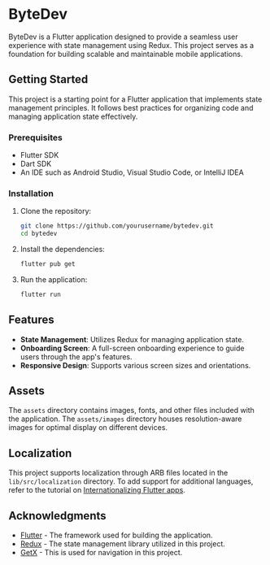 # ByteDev

ByteDev is a Flutter application designed to provide a seamless user experience with state management using Redux. This project serves as a foundation for building scalable and maintainable mobile applications.

## Getting Started

This project is a starting point for a Flutter application that implements state management principles. It follows best practices for organizing code and managing application state effectively.

### Prerequisites

- Flutter SDK
- Dart SDK
- An IDE such as Android Studio, Visual Studio Code, or IntelliJ IDEA

### Installation

1. Clone the repository:

   ```bash
   git clone https://github.com/yourusername/bytedev.git
   cd bytedev
   ```

2. Install the dependencies:

   ```bash
   flutter pub get
   ```

3. Run the application:
   ```bash
   flutter run
   ```

## Features

- **State Management**: Utilizes Redux for managing application state.
- **Onboarding Screen**: A full-screen onboarding experience to guide users through the app's features.
- **Responsive Design**: Supports various screen sizes and orientations.

## Assets

The `assets` directory contains images, fonts, and other files included with the application. The `assets/images` directory houses resolution-aware images for optimal display on different devices.

## Localization

This project supports localization through ARB files located in the `lib/src/localization` directory. To add support for additional languages, refer to the tutorial on [Internationalizing Flutter apps](https://flutter.dev/docs/development/accessibility-and-localization/internationalization).

## Acknowledgments

- [Flutter](https://flutter.dev) - The framework used for building the application.
- [Redux](https://redux.js.org/) - The state management library utilized in this project.
- [GetX](https://pub.dev/packages/get) - This is used for navigation in this project.
